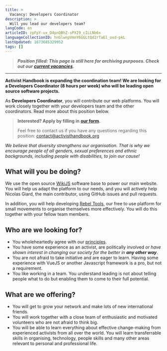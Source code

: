```yaml
---
title: >
  Vacancy: Developers Coordinator
description: >
  Will you lead our developers team?
langCode: en
articleID: zpFpY-ux_D4pnQBhZ-sPXI9_cILLNb6x
languageCollectionID: hnGlwnpVmnY6GGLtQd2rTaEl_oxd-pkL
lastUpdated: 1673685329952
tags: []
---
```


> _**Position filled: This page is still here for archiving purposes. Check out our**_ [_**current vacancies**_](/vacancies)_**.**_

* * *

**Activist Handbook is expanding the coordination team! We are looking for a Developers Coordinator (8 hours per week) who will be leading open source software projects.**

As **Developers Coordinator**, you will contribute our web platforms. You will work closely together with your developers team and the other coordinators. Read more about this position below.

> **Interested? Apply by filling in** [**our form**](https://docs.google.com/forms/d/e/1FAIpQLSc6BUIpvW-0dBthpOIaQAkgallz-UTovZ9YJ1HjIoge6iOGKQ/viewform?usp=sf_link)**.**
> 
> Feel free to contact us if you have any questions regarding this position: [contact@activisthandbook.org](mailto:contact@activisthandbook.org)

_We believe that diversity strengthens our organisation. That is why we encourage people of all genders, sexual preferences and ethnic backgrounds, including people with disabilities, to join our cause!_

## **What will you be doing?**

We use the open source [WikiJS](https://wiki.js.org) software base to power our main website. You will help us adapt the platform to our needs, and you will actively help Nicolas Giard, the main contributor, using GitHub issues and pull requests.

In addition, you will help developing [Rebel Tools](https://rebel.tools), our free to use platform for small movements to organise themselves more effectively. You will do this together with your fellow team members.

## **Who are we looking for?**

-   You wholeheartedly agree with our [principles](/about/principles).
-   You have some experience as an activist, are politically involved _or have shown interest in changing our society for the better in **any other way**_.
-   You are not afraid to take initiative and are eager to learn. Having some experience with VueJS or another Javascript framework is a pro, but not a requirement.
-   You like working in a team. You understand leading is not about telling people what to do but enabling them to come to their full potential.

## **What are we offering?**

-   You will get to grow your network and make lots of new international friends.
-   You will work together with a close team of enthusiastic and motivated volunteers who are not afraid to think big.
-   You will be able to learn everything about effective change-making from experienced activists from all over the world. You will learn transferrable skills in organising, technology, people skills and many other areas relevant to personal and professional life.